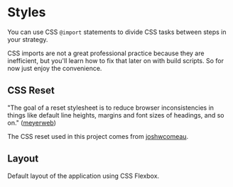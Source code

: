 # Styles

You can use CSS `@import` statements to divide CSS tasks between steps in your
strategy.

CSS imports are not a great professional practice because they are inefficient,
but you'll learn how to fix that later on with build scripts. So for now just
enjoy the convenience.

## CSS Reset

"The goal of a reset stylesheet is to reduce browser inconsistencies in things
like default line heights, margins and font sizes of headings, and so on."
([meyerweb](https://meyerweb.com/eric/tools/css/reset/))

The CSS reset used in this project comes from
[joshwcomeau](https://www.joshwcomeau.com/css/custom-css-reset/).

## Layout

Default layout of the application using CSS Flexbox.
